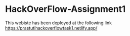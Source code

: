# HackOverFlow-Assignment1

This webiste has been deployed at the following link
https://prastutihackoverflowtask1.netlify.app/
